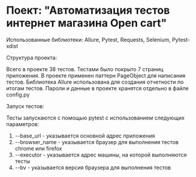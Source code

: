 # Поект: "Автоматизация тестов интернет магазина Open cart"

Использованные библиотеки:
Allure,
Pytest,
Requests,
Selenium,
Pytest-xdist

Структура проекта:

Всего в проекте 38 тестов. Тестами было покрыто 7 страниц приложения.
В проекте применен паттерн PageObject для написания тестов. Библиотека Allure
использована для создания отчетности по итогам тестов. Пароли и данные в проекте хранятся
отдельно в файле config.py

Запуск тестов:

Тесты запускаются с помощью pytest с использованием следующих параметров:
1. --base_url - указывается основной адрес приложения
2. --browser_name - указывается браузер для выполнения тестов chrome или firefox
3. --executor - указывается адрес машины, на которой выполняются тесты
4. --bv - указывается версия браузера для выполнения тестов
